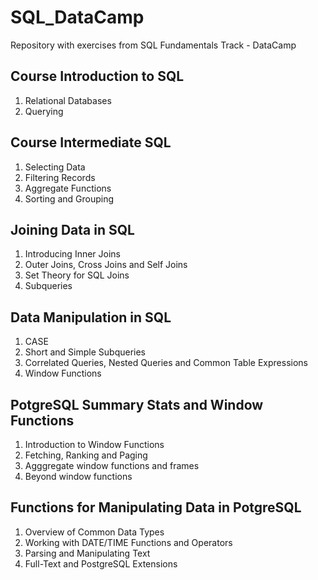 # SQL_DataCamp
Repository with exercises from SQL Fundamentals Track - DataCamp

## Course Introduction to SQL

1. Relational Databases
2. Querying

## Course Intermediate SQL

1. Selecting Data
2. Filtering Records
3. Aggregate Functions
4. Sorting and Grouping

## Joining Data in SQL

1. Introducing Inner Joins
2. Outer Joins, Cross Joins and Self Joins
3. Set Theory for SQL Joins
4. Subqueries

## Data Manipulation in SQL

1. CASE
2. Short and Simple Subqueries
3. Correlated Queries, Nested Queries and Common Table Expressions
4. Window Functions

## PotgreSQL Summary Stats and Window Functions

1. Introduction to Window Functions
2. Fetching, Ranking and Paging
3. Agggregate window functions and frames
4. Beyond window functions

## Functions for Manipulating Data in PotgreSQL

1. Overview of Common Data Types
2. Working with DATE/TIME Functions and Operators
3. Parsing and Manipulating Text
4. Full-Text and PostgreSQL Extensions
